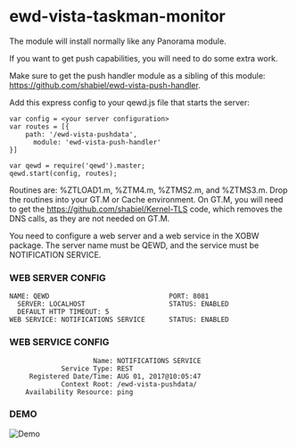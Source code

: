 # ewd-vista-taskman-monitor
The module will install normally like any Panorama module.

If you want to get push capabilities, you will need to do some extra work.

Make sure to get the push handler module as a sibling of this module: https://github.com/shabiel/ewd-vista-push-handler.

Add this express config to your qewd.js file that starts the server:

```
var config = <your server configuration>
var routes = [{
    path: '/ewd-vista-pushdata',
      module: 'ewd-vista-push-handler'
}]

var qewd = require('qewd').master;
qewd.start(config, routes);
```

Routines are: %ZTLOAD1.m, %ZTM4.m, %ZTMS2.m, and  %ZTMS3.m. Drop the routines
into your GT.M or Cache environment. On GT.M, you will need to get the
https://github.com/shabiel/Kernel-TLS code, which removes the DNS calls, as
they are not needed on GT.M.

You need to configure a web server and a web service in the XOBW package. The
server name must be QEWD, and the service must be NOTIFICATION SERVICE.

### WEB SERVER CONFIG
```
NAME: QEWD                              PORT: 8081
  SERVER: LOCALHOST                     STATUS: ENABLED
  DEFAULT HTTP TIMEOUT: 5
WEB SERVICE: NOTIFICATIONS SERVICE      STATUS: ENABLED
```

### WEB SERVICE CONFIG
```
                     Name: NOTIFICATIONS SERVICE                                
             Service Type: REST                                                 
     Registered Date/Time: AUG 01, 2017@10:05:47                                
             Context Root: /ewd-vista-pushdata/                                 
    Availability Resource: ping                                                 
```

### DEMO
![Demo](demo.gif)
